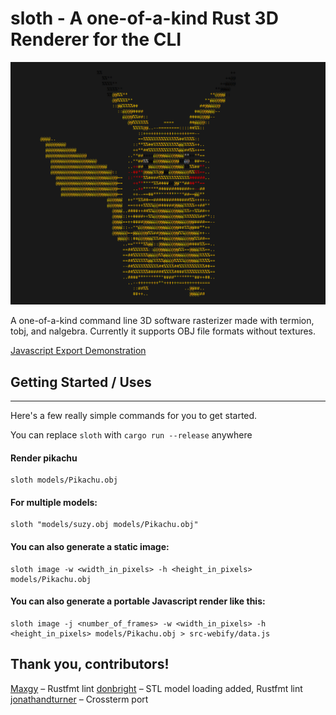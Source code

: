 # sloth - A one-of-a-kind Rust 3D Renderer for the CLI
![pikachu](models/demo/pikachu.gif)
  
A one-of-a-kind command line 3D software rasterizer made with termion, tobj, and nalgebra. Currently it 
supports OBJ file formats without textures.

[Javascript Export Demonstration](http://ecumene.xyz/sloth-demo)

## Getting Started / Uses
---
Here's a few really simple commands for you to get started.

You can replace `sloth` with `cargo run --release` anywhere

#### Render pikachu
```
sloth models/Pikachu.obj
```
#### For multiple models:   
```
sloth "models/suzy.obj models/Pikachu.obj"
```
#### You can also generate a static image:
```
sloth image -w <width_in_pixels> -h <height_in_pixels> models/Pikachu.obj
```
#### You can also generate a portable Javascript render like this:
```
sloth image -j <number_of_frames> -w <width_in_pixels> -h <height_in_pixels> models/Pikachu.obj > src-webify/data.js
```

Thank you, contributors!
---
[Maxgy](https://github.com/Maxgy) – Rustfmt lint
[donbright](https://github.com/donbright) – STL model loading added, Rustfmt lint
[jonathandturner](https://github.com/jonathandturner) – Crossterm port